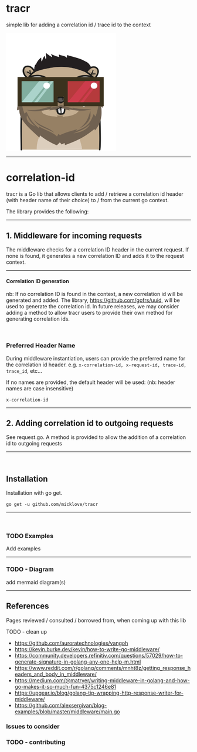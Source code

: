 # tracr
simple lib for adding a correlation id / trace id to the context 

<img src='./gopher.png' width='300'>

---

# correlation-id
tracr is a Go lib that allows clients to add / retrieve a correlation id header (with header name of their choice) to / from the current go context.

The library provides the following:

---

## 1. Middleware for incoming requests
The middleware checks for a correlation ID header in the current request. If none is found, it generates a new correlation ID and adds it to the request context.

---

#### Correlation ID generation
nb: If no correlation ID is found in the context, a new correlation id will be generated and added.
The library, https://github.com/gofrs/uuid, will be used to generate the correlation id.
In future releases, we may consider adding a method to allow tracr users to provide their own method for generating correlation ids.

<br />

### Preferred Header Name
During middleware instantiation, users can provide the preferred name for the correlation id header.
e.g. `x-correlation-id, x-request-id, trace-id, trace_id`, etc...

If no names are provided, the default header will be used: (nb: header names are case insensitive)

    x-correlation-id


---


## 2. Adding correlation id to outgoing requests
See request.go. A method is provided to allow the addition of a correlation id to outgoing requests

---

<br />

## Installation
Installation with go get.

    go get -u github.com/micklove/tracr

---

<br />

### TODO Examples

Add examples

---

### TODO - Diagram
add mermaid diagram(s) 

---

## References
Pages reviewed / consulted / borrowed from, when coming up with this lib

TODO - clean up

* https://github.com/auroratechnologies/vangoh
* https://kevin.burke.dev/kevin/how-to-write-go-middleware/
* https://community.developers.refinitiv.com/questions/57029/how-to-generate-signature-in-golang-any-one-help-m.html
* https://www.reddit.com/r/golang/comments/mnht8z/getting_response_headers_and_body_in_middleware/
* https://medium.com/@matryer/writing-middleware-in-golang-and-how-go-makes-it-so-much-fun-4375c1246e81
* https://upgear.io/blog/golang-tip-wrapping-http-response-writer-for-middleware/
* https://github.com/alexsergivan/blog-examples/blob/master/middleware/main.go

### Issues to consider


### TODO - contributing
